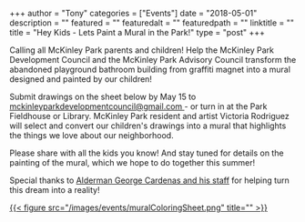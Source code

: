 +++
author = "Tony"
categories = ["Events"]
date = "2018-05-01"
description = ""
featured = ""
featuredalt = ""
featuredpath = ""
linktitle = ""
title = "Hey Kids - Lets Paint a Mural in the Park!"
type = "post"
+++
<p>
Calling all McKinley Park parents and children!
Help the McKinley Park Development Council and the McKinley Park Advisory Council transform the abandoned playground bathroom building from graffiti magnet into a mural designed and painted by our children!
</p>
<p>Submit drawings on the sheet below by May 15 to <a href="mailto:mckinleyparkdevelopmentcouncil@gmail.com" title="Email" class="fa fa-envelope">mckinleyparkdevelopmentcouncil@gmail.com </a> - or turn in at the Park Fieldhouse or Library.
McKinley Park resident and artist Victoria Rodriguez will select and convert our children's drawings into a mural that highlights the things we love about our neighborhood.
</p>
<p>Please share with all the kids you know! And stay tuned for details on the painting of the mural, which we hope to do together this summer!
</p>
<p>Special thanks to  <a href="http://www.12thwardchicago.com"> Alderman George Cardenas and his staff</a> for helping turn this dream into a reality!
</p>
<a href="https://drive.google.com/file/d/0B0znleYpwmY2UW4xaVhFSHhzU1FEZjF5LVB2dV85aTN5MDRR/view">
{{< figure src="/images/events/muralColoringSheet.png" title="" >}}
</a>

